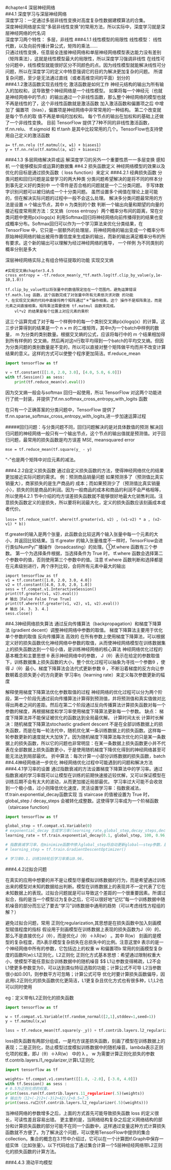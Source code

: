 #chapter4 深层神经网络  
##4.1 深度学习与深层神经网络  
深度学习：一定通过多层非线性变换对高度复杂性数据建模算法的合集。  
深度神经网络是实现“多层非线性变换”的常用方法，所以实际中，深度学习就是深层神经网络的代名词  
深度学习两个特性： 多层，非线性
###4.1.1 线性模型的局限性
    线性模型：
    线性代数，以及向前传播计算公式，矩阵的乘法……    
    只通过线性变换，任意层全连接神经网络和单层神经网络模型表达能力没有差别（矩阵乘法），这就是线性模型最大的局限性，所以深度学习强调非线性
    在线性可分问题中，线性模型就能很好区分不同颜色的点。因为线性模型就能解决线性可分问题，所以在深度学习的定义中特意强调它的目的为解决更加复杂的问题。 所谓复杂问题，至少是无法通过直线（或者高维空间的平面）划分的    
###4.1.2激活函数实现去线性化
激活函数是如何工作
神经元结构的输出为所有输入的加权和，这导致整个神经网络是一个线性模型。
如果将每一个神经元（也就是神经网络中的节点）的输出通过一个非线性函数，那么整个神经网络的模型也就不再是线性的了，这个非线性函数就是激活函数
加入激活函数和偏置项之后
中增加了 偏置项（bias），偏置项是神经网络中非常常用的一种结构。 第二个改变就是每个节点的取 值不再是单纯的加权和。 每个节点的输出在加权和的基础上还做了一个非线性变换。 
目前 TensorFlow 提供了7种不同的非线性激活函数，tf.nn.relu、 tf.sigmoid 和 tf.tanh 是其中比较常用的几个。TensorFlow也支持使用自己定义的激活函数
```
a= tf.nn.relu (tf.matmul(x, w1) + biases1)
y = tf.nn.relu(tf.matmul(a, w2) + biases2)
```
###4.1.3 多层网络解决异或运
解深度学习的另外一个重要性质一一多层变换
感知机
一个能够模拟异或运算的数据集
##4.2 损失函数定义
神经网络模型的效果以及 优化的目标是通过损失函数（ loss function）来定义
###4.2.1 经典损失函数
分类问题和回归问题是监督学习的两大种类
分类问题希望解决的是将不同的样本分到事先定义好的类别中
一个零件是否合格的问题就是一个二分类问题。
手写体数字识别问题可以被归纳成一个十分类问题。
虽然设置多个阀值在理论上是可能的，但在解决实际问题的过程中一般不会这么处理。 
解决多分类问题最常用的方法是设置 n 个输出节点，其中 n 为类别的个数
判断一个输出向量和期望的向量的接近程度常用房方法：交叉熵（cross entropy）两个概率分布间的距离，常在分类问题中使用p(x)logq(x)
利用Softmax回归将神经网络向前传播得到的结果也变成概率分布。Softmax回归可以作为一个学习算法来优化分类结果，在 TensorFlow 中，它只是一层额外的处理层，将神经网络的输出变成一个概率分布
原始神经网络的输出被用作置信度来生成新的输出，而新的输出满足概率分布的所有要求。这个新的输出可以理解为经过神经网络的推导， 一个样例 为不同类别的概率分别是多大

深层神经网络实际上有组合特征提取的功能
实现交叉熵
```
#实现交叉熵chapter3.4.5
cross_entropy = -tf.reduce_mean(y_*tf.math.log(tf.clip_by_value(y,1e-10,1.0))
```
    tf.clip_by_value可以将张量中的数值限定挂在一个范围内，避免运算错误
    tf.math.log 函数，这个函数完成了对张量中所有元素依次求对数 的功能  
    *，在实现交叉熵的代码中直接将两个矩阵通过“＊”操作相乘。这个 操作不是矩阵乘法，而是元素之间直接相乘。矩阵乘法需要使用 tf.matmul 函数来完成。  
        vl*v2 的结果是每个位置上对应元素的乘积
这三个运算完成了对于每一个样例中的每一个类别交叉熵p(x)logq(x）的计算。这三步计算得到的结果是一个 n × m 的二维矩阵，其中n为一个batch中样例的数量， m 为分类的类别数量。根据交叉熵的公式，应该将每行中的 m 个结果相加得到所有样例的 交叉熵，然后再对这n行取平均得到一个batch的平均交叉熵。但因为分类问题的类别数量是不变的，所以可以直接对整个矩阵做平均而并不改变计算结果的意义。这样的方式可以使整个程序更加简洁。tf.reduce_mean
```python
import tensorflow as tf

v = tf.constant([[1.0, 2.0, 3.0], [4.0, 5.0, 6.0]])
with tf.Session() as sess:
    print(tf.reduce_mean(v).eval())
``` 

因为交叉熵一般会与softmax 回归一起使用，所以 TensorFlow 对这两个功能进行了统一封装，并提供了tf.nn.softmax_cross_entropy_with_logits 函数

在只有一个正确答案的分类问题中，TensorFlow 提供了tf.nn.sparse_softmax_cross_entropy_with_logits,进一步加速运算过程

#####回归问题：与分类问题不同，回归问题解决的是对具体数值的预测
解决回归问题的神经网络一般只有一个输出节点，这个节点的输出值就是预测值。对于回归问题，最常用的损失函数是均方误差 MSE, meansquared error 
```
mse = tf.reduce_mean(tf.square(y_ - y)
```
“-”也是两个矩阵中对应元素的减法。

###4.2.2自定义损失函数
通过自定义损失函数的方法，使得神经网络优化的结果更加接近实际问题的需求。
例：预测商品销量问题
    如果预测多了（预测值比真实销量大），商家损失的是生产商品的 成本；而如果预测少了（预测值比真实销量小〉，损失的则是商品的利润。因为一般商品的成本和商品的利润不会严格相等，所以使用4.2.1 节中介绍的均方误差损失函数就不能够很好地最大化销售利润。注意损失函数定义的是损失，所以要将利润最大化，定义的损失函数应该刻画成本或者代价。 
```
loss= tf.reduce_sum(tf. where(tf.greater(v1，v2) , (v1-v2) * a , (v2-v1) * b))
```
tf.greater的输入是两个张量，此函数会比较这两个输入张量中每一个元素的大小，并返回比较结果。当 tf.greater 的输入张量维度不一样时，TensorFlow会进行类似NumPy广播操作（broadcasting）的处理。①tf.where 函数有三个参数。 第一个为选择条件根据，当选择条件为 True 时， tf.where 函数会选择第二个参数中的值，否则使用第三个参数中的值。注意 tf.where 函数判断和选择都是在元素级别进行，两个序列比较，会将所有元素中最大的输出
```
import tensorflow as tf
v1 = tf.constant([1.0, 2.0, 3.0, 4.0])
v2 = tf.constant([4.0, 3.0, 2.0, 1.0])
sess = tf.compat.v1.InteractiveSession()
print(tf.greater(v1, v2).eval())
# 输出［False False True True]
print(tf.where(tf.greater(v1, v2), v1, v2).eval())
# 输出［4. 3. 3. 4.]
sess.close()
```

##4.3神经网络损失算法
通过反向传播算法（backpropagation）和梯度下降算法 (gradient decent）调整神经网络中参数的取值。
梯度下降算法主要用于优化单个参数的取值
反向传播算法 高效的 在所有参数上使用梯度下降算法，可以根据定义好的损失函数优化神经网络中参数的取值，从而使神经网络模型在训练数据集上的损失函数达到一个较小值，是训练神经网络的核心算法
神经网络优化过程的基本概念和主要思想
 θ 表示神经网络中的参数， J（θ）表示在给定的参数取值下，训练数据集上损失函数的大小，整个优化过程可以抽象为寻找一个参数θ ，使得 J（θ）最小。梯度下降算法会法代式更新参数 θ ，不断沿着梯度的反方向让参数朝着总损失更小的方向更新
 学习率η（learning rate）来定义每次参数更新的幅度

解释使用梯度下降算法优化参数取值的过程
    神经网络的优化过程可以分为两个阶段，第一个阶段先通过前向传播算法计算得到预测值，井将预测值和真实值做对比得出两者之间的差距。然后在第二个阶段通过反向传播算法计算损失函数对每一个参数的梯度，再根据梯度和学习率使用梯度下降算法更新每一个参数。
缺点：
    梯度下降算法并不能保证被优化的函数达到全局最优解。 
    计算时间太长
计算时长解决：随机梯度下降算法stochastic gradient descent
    不是在全部训练数据上的损失函数，而是在每一轮法代中，随机优化某一条训练数据上的损失函数。这样每一轮参数更新的速度就大大加快了。因为随机梯度下降算法每次优化的只是某一条数据上的损失函数，所以它的问题也非常明显：在某一条数据上损失函数更小并不代表在全部数据上损失函数更小，于是使用随机梯度下降优化得到的神经网络甚至可能无法达到局部最优。 
折中算法：每次计算一小部分训练数据的损失函数，batch
##4.4神经网络进一步优化
神经网络优化过程中可能遇到的问题和解决方法
###4.4.1学习率的设置
通过指数衰减的方法设置梯度下降算法中的学习率。通过指数衰减的学习率既可以让模型在训练的前期快速接近较优解，又可以保证模型在训练后期不会有太大的波动，从而更加接近局部最优。
学习率过大可能不会收敛到一个极小值，过小则降低优化速度，灵活设置学习率：指数衰减法，tf.train.exponential_decay函数实现
当 staircase 的值被设置为 True 时， global_step / decay_steps 会被转化成整数。这使得学习率成为一个阶梯函数（staircase function）
```python
import tensorflow as tf

global_step = tf.compat.v1.Variable(0)
# exponential_decay 生成学习率(learning_rate,global_step,decay_steps,decay_rate,staircase)
learning_rate = tf.train.exponential_decay(0.1, global_step, 100, 0.96, staircase=True)

# 指数衰减学习率，在minimize函数中掺入global_step将自动更新global——step参数，是的学习率得到更新
# learning_step = tf.train.GradientDescentOptimizer()

# 学习率0.1，训练100轮后学习率乘以0.96，
```
###4.4.2过拟合问题

在真实的应用中想要的并不是让模型尽量模拟训练数据的行为，而是希望通过训练出来的模型对未知的数据给出判断。模型在训练数据上的表现并不一定代表了它在未知数据上的表现。过拟合问题就是可以导致这个差距的一个很重要因素。所谓过拟合，指的是当一个模型过为复杂之后，它可以很好地“记忆”每一个训练数据中随机噪音的部分而忘记了要去“学习”训练数据中通用的趋势（可以考虑线性方程组的解？）

避免过拟合问题，常用 正则化regularization,其思想是在损失函数中加入刻画模型赋值程度的指标
假设用于刻画模型在训练数据上表现的损失函数为J（θ）的，那么不是直接优化J（θ），而是优化J（θ）＋λR(w） 。其中 R(w） 刻画的是模型的复杂程度，而λ表示模型复杂损失在总损失中的比例。注意这里θ 表示的是一个神经网络中所有的参数，它包括边上的权重 w 和偏置项b
常用的刻画模型复杂度的函数R(w):L1正则化，L2正则化
正则化方式基本思想：希望通过限制权重大小，使模型不能任意拟合训练数据中的随机噪音
$$
L1让参数变得稀疏，L2不会
L1使更多参数变为0，可以达到类似特征选取的功能；计算公式不可导
L2当参数很小如0.001，则参数平方可忽略；计算公式可导
优化时要计算损失函数偏导，因此用L2正则化的损失函数优化更简洁，L1更复杂且优化方式也有很多种，L1,L2也可以同时使用

eg：定义带有L2正则化的损失函数
```python
import tensorflow as tf

w = tf.compat.v1.Variable(tf.random_normal([2,1],stddev=1,seed=1))
y = tf.matmul(x,w)

loss = tf.reduce_mean(tf.square(y-_y)) + tf.contrib.layers.l2_regularizer(lambda)(w)

```
loss损失函数有两部分组成，一是均方误差损失函数，刻画了模型在训练数据上的表现；二是正则化，防止模型过度模拟训练数据中的随机噪音。lambda表示正则化项的权重，即J（θ）＋λR(w） 中的 λ 。 w 为需要计算正则化损失的参数
tf.contrib.layers.l1_regularizer,计算L1正则化
```python
import tensorflow as tf

weights= tf.compat.v1.constant([[1.0, -2.0], [-3.0, 4.0]])
with tf.Session() as sess :
# 0.5为正则化项的权重。 
print(sess.run(tf.contrib.layers.11_regularizer(.5)(weights))
# 输出为（12+(-2)2+(-3)2+42)/2×0.5=7.5
print(sess.ru口(tf.contrib.layers.l2_regularizer(.5)(weights)))

```
当神经网络的参数增多之后，上面的方式首先可能导致损失函数 loss 的定义很长，可读性差且容易出错。
更主要的是，当网络结构复杂之后定义网络结构的部分和计算损失函数的部分可能不在同一个函数中，这样通过变量这种方式计算损失函数就不方便了。为了解决这个问题，可以使用TensorFlow中提供的集合collection。集合的概念在3.1节中介绍过，它可以在一个计算图tf.Graph中保存一组实体（比如张量〉。以下代码给出了通过集合计算一个5层神经经网络带L2正则化的损失函数的计算方法。


###4.4.3 滑动平均模型
